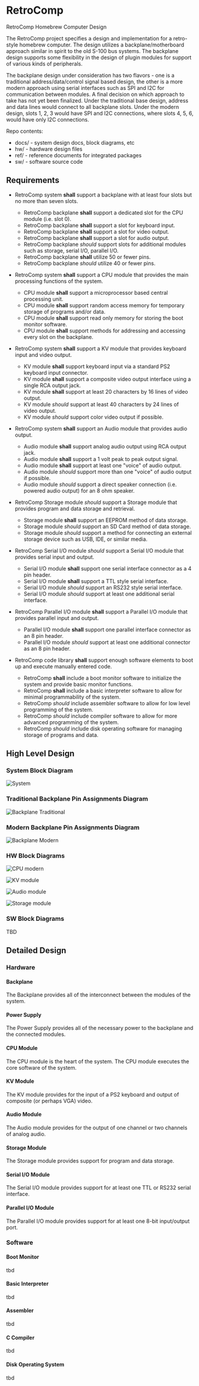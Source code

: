 # RetroComp
RetroComp Homebrew Computer Design 

The RetroComp project specifies a design and implementation for a retro-style homebrew computer.  The design utilizes a backplane/motherboard approach similar in spirit to the old S-100 bus systems.  The backplane design supports some flexibility in the design of plugin modules for support of various kinds of peripherals.

The backplane design under consideration has two flavors - one is a traditional address/data/control signal based design, the other is a more modern approach using serial interfaces such as SPI and I2C for communication between modules.  A final decision on which approach to take has not yet been finalized.  Under the traditional base design, address and data lines would connect to all backplane slots.  Under the modern design, slots 1, 2, 3 would have SPI and I2C connections, where slots 4, 5, 6, would have only I2C connections.

Repo contents:

* docs/          - system design docs, block diagrams, etc
* hw/            - hardware design files
* ref/           - reference documents for integrated packages
* sw/            - software source code


## Requirements

* RetroComp system **shall** support a backplane with at least four slots but no more than seven slots.
  * RetroComp backplane **shall** support a dedicated slot for the CPU module (i.e. slot 0).
  * RetroComp backplane **shall** support a slot for keyboard input.
  * RetroComp backplane **shall** support a slot for video output.
  * RetroComp backplane **shall** support a slot for audio output.
  * RetroComp backplane *should* support slots for additional modules such as storage, serial I/O, parallel I/O.
  * RetroComp backplane **shall** utilize 50 or fewer pins.
  * RetroComp backplane *should* utilize 40 or fewer pins.

* RetroComp system **shall** support a CPU module that provides the main processing functions of the system.
  * CPU module **shall** support a microprocessor based central processing unit.
  * CPU module **shall** support random access memory for temporary storage of programs and/or data.
  * CPU module **shall** support read only memory for storing the boot monitor software.
  * CPU module **shall** support methods for addressing and accessing every slot on the backplane.

* RetroComp system **shall** support a KV module that provides keyboard input and video output.
  * KV module **shall** support keyboard input via a standard PS2 keyboard input connector.
  * KV module **shall** support a composite video output interface using a single RCA output jack.
  * KV module **shall** support at least 20 characters by 16 lines of video output.
  * KV module *should* support at least 40 characters by 24 lines of video output.
  * KV module *should* support color video output if possible.

* RetroComp system **shall** support an Audio module that provides audio output.
  * Audio module **shall** support analog audio output using RCA output jack.
  * Audio module **shall** support a 1 volt peak to peak output signal.
  * Audio module **shall** support at least one "voice" of audio output.
  * Audio module *should* support more than one "voice" of audio output if possible.
  * Audio module *should* support a direct speaker connection (i.e. powered audio output) for an 8 ohm speaker.

* RetroComp Storage module *should* support a Storage module that provides program and data storage and retrieval.
  * Storage module **shall** support an EEPROM method of data storage.
  * Storage module *should* support an SD Card method of data storage.
  * Storage module *should* support a method for connecting an external storage device such as USB, IDE, or similar media.

* RetroComp Serial I/O module *should* support a Serial I/O module that provides serial input and output.
  * Serial I/O module **shall** support one serial interface connector as a 4 pin header.
  * Serial I/O module **shall** support a TTL style serial interface.
  * Serial I/O module *should* support an RS232 style serial interface.
  * Serial I/O module *should* support at least one additional serial interface. 

* RetroComp Parallel I/O module **shall** support a Parallel I/O module that provides parallel input and output.
  * Parallel I/O module **shall** support one parallel interface connector as an 8 pin header.
  * Parallel I/O module *should* support at least one additional connector as an 8 pin header.

* RetroComp code library **shall** support enough software elements to boot up and execute manually entered code.
  * RetroComp **shall** include a boot monitor software to initialize the system and provide basic monitor functions.
  * RetroComp **shall** include a basic interpreter software to allow for minimal programmability of the system.
  * RetroComp *should* include assembler software to allow for low level programming of the system.
  * RetroComp *should* include compiler software to allow for more advanced programming of the system.
  * RetroComp *should* include disk operating software for managing storage of programs and data.


## High Level Design

### System Block Diagram

![System](https://github.com/dervish77/RetroComp/blob/main/docs/RetroComp-System-Block-Diagram.png?raw=true)

### Traditional Backplane Pin Assignments Diagram

![Backplane Traditional](https://github.com/dervish77/RetroComp/blob/main/docs/RetroComp-alt-backplane.png?raw=true)

### Modern Backplane Pin Assignments Diagram

![Backplane Modern](https://github.com/dervish77/RetroComp/blob/main/docs/RetroComp-backplane.png?raw=true)

### HW Block Diagrams

![CPU modern](https://github.com/dervish77/RetroComp/blob/main/docs/RetroComp-CPU-Block-Diagram.png?raw=true)

![KV module](https://github.com/dervish77/RetroComp/blob/main/docs/RetroComp-KV-Block-Diagram.png?raw=true)

![Audio module](https://github.com/dervish77/RetroComp/blob/main/docs/RetroComp-Audio-Block-Diagram.png?raw=true)

![Storage module](https://github.com/dervish77/RetroComp/blob/main/docs/RetroComp-Storage-Block-Diagram.png?raw=true)

### SW Block Diagrams

TBD


## Detailed Design

### Hardware

#### Backplane

The Backplane provides all of the interconnect between the modules of the system.

#### Power Supply

The Power Supply provides all of the necessary power to the backplane and the connected modules.

#### CPU Module

The CPU module is the heart of the system.  The CPU module executes the core software of the system.

#### KV Module

The KV module provides for the input of a PS2 keyboard and output of composite (or perhaps VGA) video.

#### Audio Module

The Audio module provides for the output of one channel or two channels of analog audio.

#### Storage Module

The Storage module provides support for program and data storage.

#### Serial I/O Module

The Serial I/O module provides support for at least one TTL or RS232 serial interface.

#### Parallel I/O Module

The Parallel I/O module provides support for at least one 8-bit input/output port.

### Software

#### Boot Monitor

tbd

#### Basic Interpreter

tbd

#### Assembler

tbd

#### C Compiler

tbd

#### Disk Operating System

tbd
